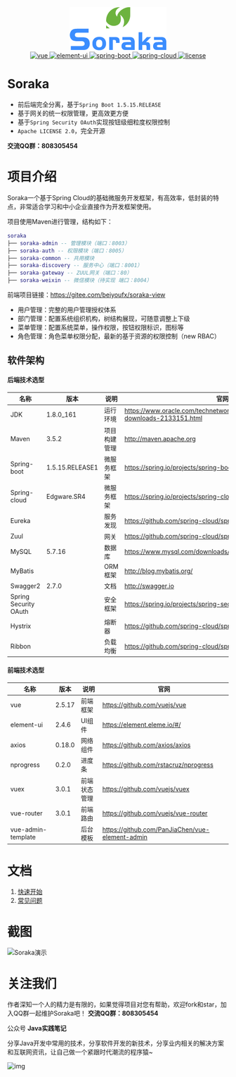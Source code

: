 <center><img width="220" src="soraka-wiki/images/logo.png"></center>

<center>
  <a href="https://github.com/vuejs/vue">
    <img src="https://img.shields.io/badge/vue-2.5.17-brightgreen.svg" alt="vue">
  </a>
  <a href="https://github.com/ElemeFE/element">
    <img src="https://img.shields.io/badge/element--ui-2.4.6-brightgreen.svg" alt="element-ui">
  </a>
  <a href="https://spring.io/projects/spring-boot">
    <img src="https://img.shields.io/badge/spring--boot-1.5.15.RELEASE-blue.svg" alt="spring-boot">
  </a>
  <a href="https://spring.io/projects/spring-cloud">
    <img src="https://img.shields.io/badge/spring--cloud-Edgware.SR4-blue.svg" alt="spring-cloud">
  </a>
  <a href="https://gitee.com/beiyoufx/soraka">
    <img src="https://img.shields.io/badge/license-Apache%202.0-green.svg" alt="license">
  </a>
</center>

# Soraka

- 前后端完全分离，基于`Spring Boot 1.5.15.RELEASE`
- 基于网关的统一权限管理，更高效更方便
- 基于`Spring Security OAuth`实现按钮级细粒度权限控制
- `Apache LICENSE 2.0`，完全开源

**交流QQ群：808305454**

# 项目介绍

Soraka一个基于Spring Cloud的基础微服务开发框架，有高效率，低封装的特点，非常适合学习和中小企业直接作为开发框架使用。

项目使用Maven进行管理，结构如下：

``` lua
soraka
├── soraka-admin -- 管理模块（端口：8003）
├── soraka-auth -- 权限模块（端口：8005）
├── soraka-common -- 共用模块
├── soraka-discovery -- 服务中心（端口：8001）
├── soraka-gateway -- ZUUL网关（端口：80）
├── soraka-weixin -- 微信模块（待实现 端口：8004）
```

前端项目链接：https://gitee.com/beiyoufx/soraka-view

- 用户管理：完整的用户管理授权体系
- 部门管理：配置系统组织机构，树结构展现，可随意调整上下级
- 菜单管理：配置系统菜单，操作权限，按钮权限标识，图标等
- 角色管理：角色菜单权限分配，最新的基于资源的权限控制（new RBAC）

## 软件架构

#### 后端技术选型

| 名称                  | 版本            | 说明         | 官网                                                         |
| --------------------- | --------------- | ------------ | ------------------------------------------------------------ |
| JDK                   | 1.8.0_161       | 运行环境     | https://www.oracle.com/technetwork/java/javase/downloads/jdk8-downloads-2133151.html |
| Maven                 | 3.5.2           | 项目构建管理 | http://maven.apache.org                                      |
| Spring-boot           | 1.5.15.RELEASE1 | 微服务框架   | https://spring.io/projects/spring-boot                       |
| Spring-cloud          | Edgware.SR4     | 微服务框架   | https://spring.io/projects/spring-cloud                      |
| Eureka                |                 | 服务发现     | https://github.com/spring-cloud/spring-cloud-netflix         |
| Zuul                  |                 | 网关         | https://github.com/spring-cloud/spring-cloud-netflix         |
| MySQL                 | 5.7.16          | 数据库       | https://www.mysql.com/downloads/                             |
| MyBatis               |                 | ORM框架      | http://blog.mybatis.org/                                     |
| Swagger2              | 2.7.0           | 文档         | http://swagger.io                                            |
| Spring Security OAuth |                 | 安全框架     | https://spring.io/projects/spring-security-oauth             |
| Hystrix               |                 | 熔断器       | https://github.com/spring-cloud/spring-cloud-netflix         |
| Ribbon                |                 | 负载均衡     | https://github.com/spring-cloud/spring-cloud-netflix         |

#### 前端技术选型

| 名称               | 版本   | 说明         | 官网                                            |
| ------------------ | ------ | ------------ | ----------------------------------------------- |
| vue                | 2.5.17 | 前端框架     | https://github.com/vuejs/vue                    |
| element-ui         | 2.4.6  | UI组件       | https://element.eleme.io/#/                     |
| axios              | 0.18.0 | 网络组件     | https://github.com/axios/axios                  |
| nprogress          | 0.2.0  | 进度条       | https://github.com/rstacruz/nprogress           |
| vuex               | 3.0.1  | 前端状态管理 | https://github.com/vuejs/vuex                   |
| vue-router         | 3.0.1  | 前端路由     | https://github.com/vuejs/vue-router             |
| vue-admin-template |        | 后台模板     | https://github.com/PanJiaChen/vue-element-admin |

# 文档

1. [快速开始](soraka-wiki/快速开始.md)
2. [常见问题](soraka-wiki/常见问题.md)

# 截图

![Soraka演示](https://gitee.com/beiyoufx/soraka-view/raw/master/demo.gif)

# 关注我们

作者深知一个人的精力是有限的，如果觉得项目对您有帮助，欢迎fork和star，加入QQ群一起维护Soraka吧！
**交流QQ群：808305454**

公众号 **Java实践笔记**

分享Java开发中常用的技术，分享软件开发的新技术，分享业内相关的解决方案和互联网资讯，让自己做一个紧跟时代潮流的程序猿~

![img](https://gitee.com/beiyoufx/soraka-view/raw/master/javanoteqr.jpg)